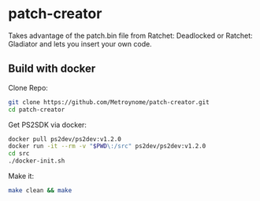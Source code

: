 # patch-creator
Takes advantage of the patch.bin file from Ratchet: Deadlocked or Ratchet: Gladiator and lets you insert your own code.

## Build with docker
Clone Repo:
```sh
git clone https://github.com/Metroynome/patch-creator.git
cd patch-creator
```

Get PS2SDK via docker:
```sh
docker pull ps2dev/ps2dev:v1.2.0
docker run -it --rm -v "$PWD\:/src" ps2dev/ps2dev:v1.2.0
cd src
./docker-init.sh
```

Make it:
```sh
make clean && make
```
